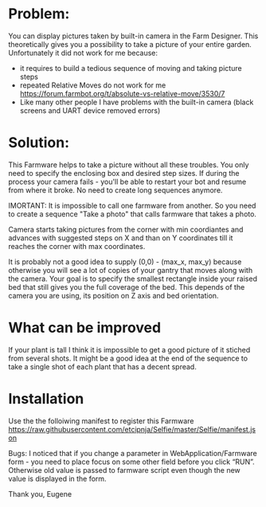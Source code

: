# Problem:

You can display pictures taken by built-in camera in the Farm Designer. This theoretically gives you a possibility to
take a picture of your entire garden. Unfortunately it did not work for me because:
- it requires to build a tedious sequence of moving and taking picture steps
- repeated Relative Moves do not work for me https://forum.farmbot.org/t/absolute-vs-relative-move/3530/7
- Like many other people I have problems with the built-in camera (black screens and UART device removed errors)


# Solution:

This Farmware helps to take a picture without all these troubles. You only need to specify the enclosing box and desired
step sizes. If during the process your camera fails - you'll be able to restart your bot and resume from where it broke.
No need to create long sequences anymore.

IMORTANT: It is impossible to call one farmware from another. So you need to create a sequence "Take a photo" that calls
farmware that takes a photo.

Camera starts taking pictures from the corner with min coordiantes and advances with suggested steps on X and than on Y
coordinates till it reaches the corner with max coordinates.

It is probably not a good idea to supply (0,0) - (max_x, max_y) because otherwise you will see a lot of copies of your
gantry that moves along with the camera. Your goal is to specify the smallest rectangle inside your raised bed that still
gives you the full coverage of the bed. This depends of the camera you are using, its position on Z axis and bed orientation.

# What can be improved

If your plant is tall I think it is impossible to get a good picture of it stiched from several shots. It might be a
good idea at the end of the sequence to take a single shot of each plant that has a decent spread.

# Installation

Use the the folloiwing manifest to register this Farmware https://raw.githubusercontent.com/etcipnja/Selfie/master/Selfie/manifest.json


Bugs:
I noticed that if you change a parameter in WebApplication/Farmware form - you need to place focus on some other field
before you click “RUN”. Otherwise old value is passed to farmware script even though the new value is displayed in the form.

Thank you,
Eugene
